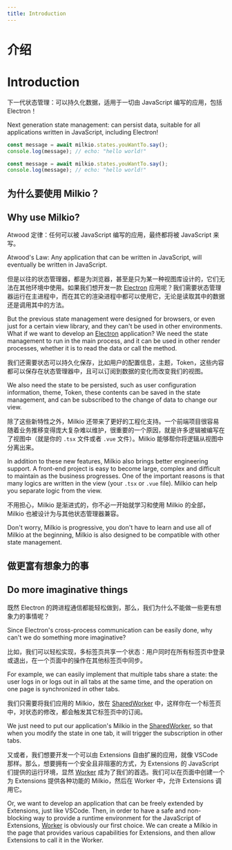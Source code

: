 ```yaml
---
title: Introduction
---
```


<I18N>

# 介绍

# Introduction

下一代状态管理：可以持久化数据，适用于一切由 JavaScript 编写的应用，包括 Electron！

Next generation state management: can persist data, suitable for all applications written in JavaScript, including Electron!

```ts
const message = await milkio.states.youWantTo.say();
console.log(message); // echo: "hello world!"
```

```ts
const message = await milkio.states.youWantTo.say();
console.log(message); // echo: "hello world!"
```

## 为什么要使用 Milkio？

## Why use Milkio?

Atwood 定律：任何可以被 JavaScript 编写的应用，最终都将被 JavaScript 来写。

Atwood's Law: Any application that can be written in JavaScript, will eventually be written in JavaScript.

但是以往的状态管理器，都是为浏览器，甚至是只为某一种视图库设计的，它们无法在其他环境中使用。如果我们想开发一款 [Electron](https://www.electronjs.org/) 应用呢？我们需要状态管理器运行在主进程中，而在其它的渲染进程中都可以使用它，无论是读取其中的数据还是调用其中的方法。

But the previous state management were designed for browsers, or even just for a certain view library, and they can't be used in other environments. What if we want to develop an [Electron](https://www.electronjs.org/) application? We need the state management to run in the main process, and it can be used in other render processes, whether it is to read the data or call the method.

我们还需要状态可以持久化保存，比如用户的配置信息，主题，Token，这些内容都可以保存在状态管理器中，且可以订阅到数据的变化而改变我们的视图。

We also need the state to be persisted, such as user configuration information, theme, Token, these contents can be saved in the state management, and can be subscribed to the change of data to change our view.

除了这些新特性之外，Milkio 还带来了更好的工程化支持。一个前端项目很容易随着业务推移变得庞大复杂难以维护，很重要的一个原因，就是许多逻辑被编写在了视图中（就是你的 `.tsx` 文件或者 `.vue` 文件）。Milkio 能够帮你将逻辑从视图中分离出来。

In addition to these new features, Milkio also brings better engineering support. A front-end project is easy to become large, complex and difficult to maintain as the business progresses. One of the important reasons is that many logics are written in the view (your `.tsx` or `.vue` file). Milkio can help you separate logic from the view.

不用担心，Milkio 是渐进式的，你不必一开始就学习和使用 Milkio 的全部，Milkio 也被设计为与其他状态管理器兼容。

Don't worry, Milkio is progressive, you don't have to learn and use all of Milkio at the beginning, Milkio is also designed to be compatible with other state management.

## 做更富有想象力的事

## Do more imaginative things

既然 Electron 的跨进程通信都能轻松做到，那么，我们为什么不能做一些更有想象力的事情呢？

Since Electron's cross-process communication can be easily done, why can't we do something more imaginative?

比如，我们可以轻松实现，多标签页共享一个状态：用户同时在所有标签页中登录或退出，在一个页面中的操作在其他标签页中同步。

For example, we can easily implement that multiple tabs share a state: the user logs in or logs out in all tabs at the same time, and the operation on one page is synchronized in other tabs.

我们只需要将我们应用的 Milkio，放在 [SharedWorker](https://developer.mozilla.org/en-US/docs/Web/API/SharedWorker) 中，这样你在一个标签页中，对状态的修改，都会触发其它标签页中的订阅。

We just need to put our application's Milkio in the [SharedWorker](https://developer.mozilla.org/en-US/docs/Web/API/SharedWorker), so that when you modify the state in one tab, it will trigger the subscription in other tabs.

又或者，我们想要开发一个可以由 Extensions 自由扩展的应用，就像 VSCode 那样。那么，想要拥有一个安全且非阻塞的方式，为 Extensions 的 JavaScript 们提供的运行环境，显然 [Worker](https://developer.mozilla.org/en-US/docs/Web/API/Worker) 成为了我们的首选。我们可以在页面中创建一个为 Extensions 提供各种功能的 Milkio，然后在 Worker 中，允许 Extensions 调用它。

Or, we want to develop an application that can be freely extended by Extensions, just like VSCode. Then, in order to have a safe and non-blocking way to provide a runtime environment for the JavaScript of Extensions, [Worker](https://developer.mozilla.org/en-US/docs/Web/API/Worker) is obviously our first choice. We can create a Milkio in the page that provides various capabilities for Extensions, and then allow Extensions to call it in the Worker.

</I18N>
